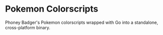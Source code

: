 # Pokemon Colorscripts

Phoney Badger's Pokemon colorscripts wrapped with Go into a standalone, cross-platform binary.
